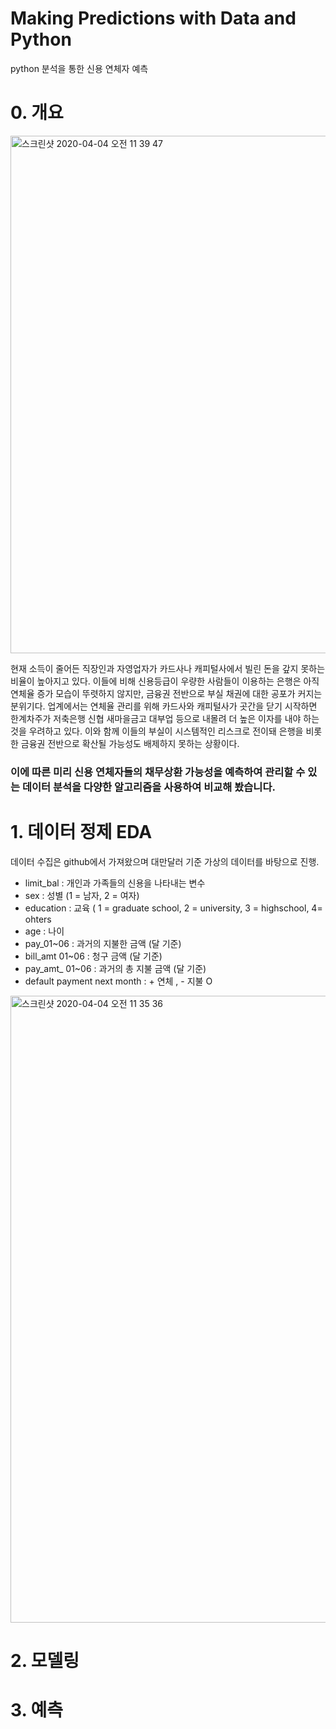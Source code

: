 # Making Predictions with Data and Python
python 분석을 통한 신용 연체자 예측

# 0. 개요

<img width="828" alt="스크린샷 2020-04-04 오전 11 39 47" src="https://user-images.githubusercontent.com/62536330/78417043-1984d200-7669-11ea-82dd-a4729cc5a0c4.png">

 현재 소득이 줄어든 직장인과 자영업자가 카드사나 캐피털사에서 빌린 돈을 갚지 못하는 비율이 높아지고 있다. 이들에 비해 신용등급이 우량한 사람들이 이용하는 은행은 아직 연체율 증가 모습이 뚜렷하지 않지만, 금융권 전반으로 부실 채권에 대한 공포가 커지는 분위기다. 업계에서는 연체율 관리를 위해 카드사와 캐피털사가 곳간을 닫기 시작하면 한계차주가 저축은행 신협 새마을금고 대부업 등으로 내몰려 더 높은 이자를 내야 하는 것을 우려하고 있다. 이와 함께 이들의 부실이 시스템적인 리스크로 전이돼 은행을 비롯한 금융권 전반으로 확산될 가능성도 배제하지 못하는 상황이다.

<h3>이에 따른 미리 신용 연체자들의 채무상환 가능성을 예측하여 관리할 수 있는 데이터 분석을 다양한 알고리즘을 사용하여 비교해 봤습니다. </h3>

# 1. 데이터 정제  EDA

데이터 수집은 github에서 가져왔으며 대만달러 기준 가상의 데이터를 바탕으로 진행.
<ul>
      <li>limit_bal : 개인과 가족들의 신용을 나타내는 변수</li>
      <li>sex : 성별 (1 = 남자, 2 = 여자)</li>
      <li>education : 교육 ( 1 = graduate school, 2 = university, 3 = highschool, 4= ohters</li>
      <li>age : 나이</li>
      <li>pay_01~06 : 과거의 지불한 금액 (달 기준)</li>
      <li>bill_amt 01~06 : 청구 금액 (달 기준)</li>
      <li>pay_amt_ 01~06 : 과거의 총 지불 금액 (달 기준)</li>
      <li>default payment next month : + 연체 , - 지불 O </li> 
</ul>

<img width="1003" alt="스크린샷 2020-04-04 오전 11 35 36" src="https://user-images.githubusercontent.com/62536330/78417039-15f14b00-7669-11ea-95b3-e6dc0cd41939.png">

# 2. 모델링


# 3. 예측
